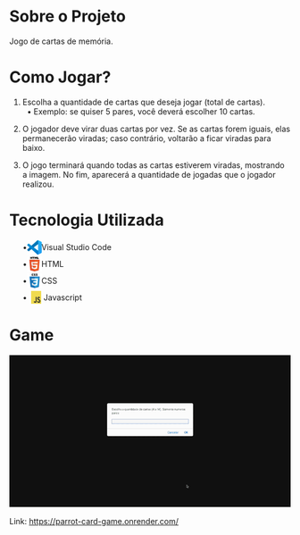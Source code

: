 # Sobre o Projeto

Jogo de cartas de memória.

# Como Jogar?


1. Escolha a quantidade de cartas que deseja jogar (total de cartas).  
   &nbsp; • Exemplo: se quiser 5 pares, você deverá escolher 10 cartas.


2. O jogador deve virar duas cartas por vez. Se as cartas forem iguais, elas permanecerão viradas; caso contrário, voltarão a ficar viradas para baixo.

3. O jogo terminará quando todas as cartas estiverem viradas, mostrando a imagem. No fim, aparecerá a quantidade de jogadas que o jogador realizou.

# Tecnologia Utilizada

<div style="display: flex; align-items: center; margin-bottom: 4px;">
 &nbsp; &nbsp; &nbsp; • <img alt="Visual Studio Code" width="26" height="26" src="https://raw.githubusercontent.com/github/explore/80688e429a7d4ef2fca1e82350fe8e3517d3494d/topics/visual-studio-code/visual-studio-code.png">
  Visual Studio Code
</div>

<div style="display: flex; align-items: center; margin-bottom: 4px;">
  &nbsp; &nbsp; &nbsp; • <img alt="HTML5" width="26" height="26" src="https://raw.githubusercontent.com/github/explore/80688e429a7d4ef2fca1e82350fe8e3517d3494d/topics/html/html.png">
  HTML
</div>

<div style="display: flex; align-items: center; margin-bottom: 5px;">
  &nbsp; &nbsp; &nbsp; • <img alt="CSS3" width="26" height="26" src="https://raw.githubusercontent.com/github/explore/80688e429a7d4ef2fca1e82350fe8e3517d3494d/topics/css/css.png">
  CSS
</div>

<div style="display: flex; align-items: center; margin-bottom: 4px;">
  &nbsp; &nbsp; &nbsp; • &nbsp;<img alt="Javascript" width="18" height="23" src="https://raw.githubusercontent.com/github/explore/80688e429a7d4ef2fca1e82350fe8e3517d3494d/topics/javascript/javascript.png">
  &nbsp;Javascript
</div>

# Game

![GIF](./gifs/Gravação%20de%20Tela%202024-06-09%20às%2015%20(online-video-cutter.com).gif)

Link: https://parrot-card-game.onrender.com/
